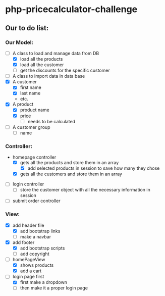 # php-pricecalculator-challenge

## Our to do list:

### Our Model:
- [ ] A class to load and manage data from DB
  - [x] load all the products
  - [x] load all the customer
  - [ ] get the discounts for the specific customer 
- [ ] A class to import data in data base
- [x] A customer
  - [x] first name
  - [x] last name
  - etc.
- [x] A product
  - [x] product name
  - [x] price
    - [ ] needs to be calculated
- [ ] A customer group
  - [ ] name

### Controller:
- homepage controller 
  - [x] gets all the products and store them in an array
    - [x] add selected products in session to save how many they chose
  - [x] gets all the customers and store them in an array
- [ ] login controller
  - [ ] store the customer object with all the necessary information in session
- [ ] submit order controller

### View:
- [x] add header file
  - [x] add bootstrap links
  - [ ] make a navbar
- [x] add footer
  - [x] add bootstrap scripts
  - [ ] add copyright 
- [ ] homePageView
  - [x] shows products
  - [x] add a cart
- [ ] login page first
  - [x] first make a dropdown
  - [ ] then make it a proper login page